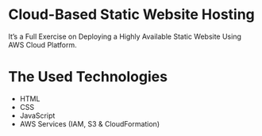 # Cloud-Based Static Website Hosting
It’s a Full Exercise on Deploying a Highly Available Static Website Using AWS Cloud Platform.

# The Used Technologies
* HTML
* CSS
* JavaScript
* AWS Services (IAM, S3 & CloudFormation)
